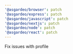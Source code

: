 ```yaml
---
'@asgardeo/browser': patch
'@asgardeo/express': patch
'@asgardeo/javascript': patch
'@asgardeo/nextjs': patch
'@asgardeo/node': patch
'@asgardeo/react': patch
---
```


Fix issues with profile
